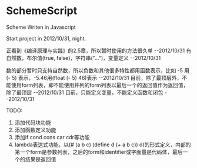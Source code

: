 SchemeScript
============

Scheme Writen in Javascript

Start project in 2012/10/31, night.

正看到《编译原理与实践》的2.5章，所以暂时使用的方法很久单       --2012/10/31
有自然数，布尔值(true, false)，字符串("...")，变量定义           --2012/10/31

数的部分暂时只支持自然数，所以负数和其他很多特性都用函数表示，比如 -5 用(- 5) 表示，-5.46用(float (- 5) 46)表示        --2012/10/31
目前，除了最顶层外，不能使用form列表，即不能使用并列的form列表以最后一个的返回值作为返回值，除了最顶层         --2012/10/31
目前，只能定义变量，不能定义函数和闭包         --2012/10/31


TODO:
1. 添加代码块功能
2. 添加函数定义功能
3. 添加if cond cons car cdr等功能
4. lambda表达式功能，以(# (a b c) (define d (+ a b c)) d)的形式定义，内部的第一个form是参数列表，之后的form和identifier或字面量是代码体，最后一个的结果是返回值

